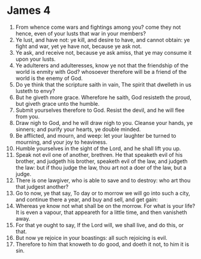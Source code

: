 ﻿# James 4
1. From whence come wars and fightings among you? come they not hence, even of your lusts that war in your members? 
2. Ye lust, and have not: ye kill, and desire to have, and cannot obtain: ye fight and war, yet ye have not, because ye ask not. 
3. Ye ask, and receive not, because ye ask amiss, that ye may consume it upon your lusts. 
4. Ye adulterers and adulteresses, know ye not that the friendship of the world is enmity with God? whosoever therefore will be a friend of the world is the enemy of God. 
5. Do ye think that the scripture saith in vain, The spirit that dwelleth in us lusteth to envy? 
6. But he giveth more grace. Wherefore he saith, God resisteth the proud, but giveth grace unto the humble. 
7. Submit yourselves therefore to God. Resist the devil, and he will flee from you. 
8. Draw nigh to God, and he will draw nigh to you. Cleanse your hands, ye sinners; and purify your hearts, ye double minded. 
9. Be afflicted, and mourn, and weep: let your laughter be turned to mourning, and your joy to heaviness. 
10. Humble yourselves in the sight of the Lord, and he shall lift you up. 
11. Speak not evil one of another, brethren. He that speaketh evil of his brother, and judgeth his brother, speaketh evil of the law, and judgeth the law: but if thou judge the law, thou art not a doer of the law, but a judge. 
12. There is one lawgiver, who is able to save and to destroy: who art thou that judgest another? 
13. Go to now, ye that say, To day or to morrow we will go into such a city, and continue there a year, and buy and sell, and get gain: 
14. Whereas ye know not what shall be on the morrow. For what is your life? It is even a vapour, that appeareth for a little time, and then vanisheth away. 
15. For that ye ought to say, If the Lord will, we shall live, and do this, or that. 
16. But now ye rejoice in your boastings: all such rejoicing is evil. 
17. Therefore to him that knoweth to do good, and doeth it not, to him it is sin. 
